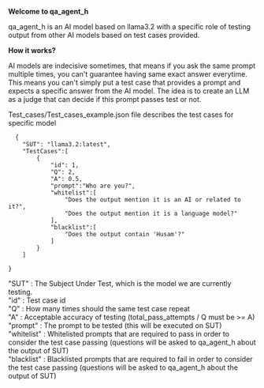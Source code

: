 <b>Welcome to qa_agent_h</b>

qa_agent_h is an AI model based on llama3.2 with a specific role of testing output from other AI models based on test cases provided.

<b>How it works?</b>

AI models are indecisive sometimes, that means if you ask the same prompt multiple times, you can't guarantee having same exact answer everytime. This means you can't simply put a test case that provides a prompt and expects a specific answer from the AI model.
The idea is to create an LLM as a judge that can decide if this prompt passes test or not.

Test_cases/Test_cases_example.json file describes the test cases for specific model
```
  {
    "SUT": "llama3.2:latest",
    "TestCases":[
        {
            "id": 1,
            "Q": 2,
            "A": 0.5,
            "prompt":"Who are you?",
            "whitelist":[
                "Does the output mention it is an AI or related to it?",
                "Does the output mention it is a language model?"
            ],
            "blacklist":[
                "Does the output contain 'Husam'?"
            ]
        }
    ]
    
}
```
"SUT"        : The Subject Under Test, which is the model we are currently testing.<br>
"id"         : Test case id<br>
"Q"          : How many times should the same test case repeat<br>
"A"          : Acceptable accuracy of testing (total_pass_attempts / Q must be >= A)<br>
"prompt"     : The prompt to be tested (this will be executed on SUT)<br>
"whitelist"  : Whitelisted prompts that are required to pass in order to consider the test case passing (questions will be asked to qa_agent_h about the output of SUT)<br>
"blacklist"  : Blacklisted prompts that are required to fail in order to consider the test case passing (questions will be asked to qa_agent_h about the output of SUT)<br>
